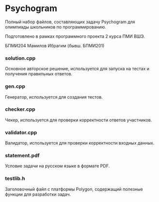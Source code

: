 # Psychogram

Полный набор файлов, составляющих задачу Psychogram для олимпиады школьников по программированию.

Подготовлено в рамках программного проекта 2 курса ПМИ ВШЭ.

БПМИ204 Мамилов Ибрагим (бывш. БПМИ201)

### solution.cpp 
Основное авторское решение, используется для запуска на тестах и получения правильных ответов.

### gen.cpp
Генератор, используется для создания тестов.

### checker.cpp
Чекер, используется для проверки корректности ответов участников.

### validator.cpp
Валидатор, используется для проверки корректности входных данных.

### statement.pdf
Условие задачи на русском языке в формате PDF.

### testlib.h
Заголовочный файл с платформы Polygon, содержащий полезные функции для разработки задач.
